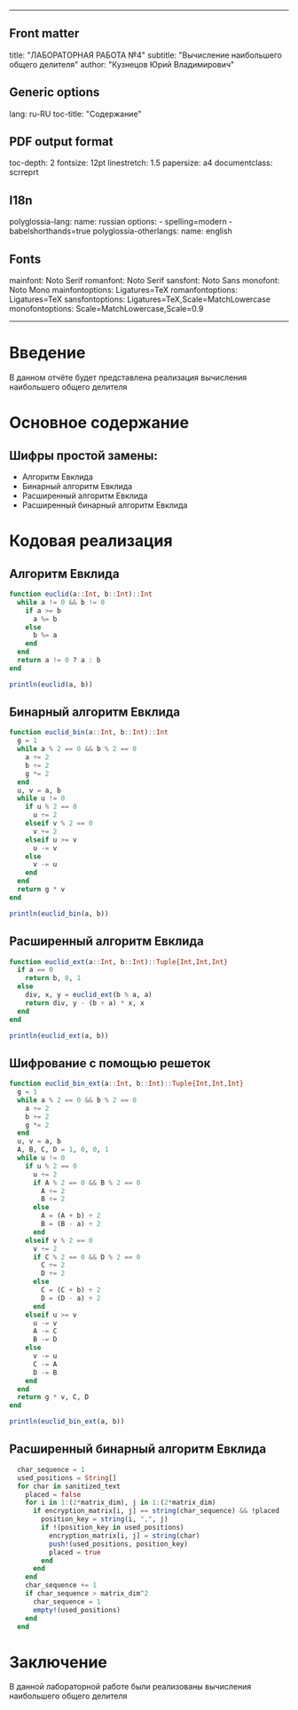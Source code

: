 
---
## Front matter
title: "ЛАБОРАТОРНАЯ РАБОТА №4"
subtitle: "Вычисление наибольшего общего делителя"
author: "Кузнецов Юрий Владимирович"

## Generic options
lang: ru-RU
toc-title: "Содержание"

## PDF output format
toc-depth: 2
fontsize: 12pt
linestretch: 1.5
papersize: a4
documentclass: scrreprt

## I18n
polyglossia-lang:
  name: russian
  options:
    - spelling=modern
    - babelshorthands=true
polyglossia-otherlangs:
  name: english

## Fonts
mainfont: Noto Serif
romanfont: Noto Serif
sansfont: Noto Sans
monofont: Noto Mono
mainfontoptions: Ligatures=TeX
romanfontoptions: Ligatures=TeX
sansfontoptions: Ligatures=TeX,Scale=MatchLowercase
monofontoptions: Scale=MatchLowercase,Scale=0.9

---

# Введение

В данном отчёте будет представлена реализация вычисления наибольшего общего делителя

# Основное содержание

## Шифры простой замены:

- Алгоритм Евклида
- Бинарный алгоритм Евклида
- Расширенный алгоритм Евклида
- Расширенный бинарный алгоритм Евклида

# Кодовая реализация

## Алгоритм Евклида

```julia
function euclid(a::Int, b::Int)::Int
  while a != 0 && b != 0
    if a >= b
      a %= b
    else
      b %= a
    end
  end
  return a != 0 ? a : b
end

println(euclid(a, b))
```

## Бинарный алгоритм Евклида

```julia
function euclid_bin(a::Int, b::Int)::Int
  g = 1
  while a % 2 == 0 && b % 2 == 0
    a ÷= 2
    b ÷= 2
    g *= 2
  end
  u, v = a, b
  while u != 0
    if u % 2 == 0
      u ÷= 2
    elseif v % 2 == 0
      v ÷= 2
    elseif u >= v
      u -= v
    else
      v -= u
    end
  end
  return g * v
end

println(euclid_bin(a, b))
```

## Расширенный алгоритм Евклида

```julia
function euclid_ext(a::Int, b::Int)::Tuple{Int,Int,Int}
  if a == 0
    return b, 0, 1
  else
    div, x, y = euclid_ext(b % a, a)
    return div, y - (b ÷ a) * x, x
  end
end

println(euclid_ext(a, b))
```

## Шифрование с помощью решеток

```julia
function euclid_bin_ext(a::Int, b::Int)::Tuple{Int,Int,Int}
  g = 1
  while a % 2 == 0 && b % 2 == 0
    a ÷= 2
    b ÷= 2
    g *= 2
  end
  u, v = a, b
  A, B, C, D = 1, 0, 0, 1
  while u != 0
    if u % 2 == 0
      u ÷= 2
      if A % 2 == 0 && B % 2 == 0
        A ÷= 2
        B ÷= 2
      else
        A = (A + b) ÷ 2
        B = (B - a) ÷ 2
      end
    elseif v % 2 == 0
      v ÷= 2
      if C % 2 == 0 && D % 2 == 0
        C ÷= 2
        D ÷= 2
      else
        C = (C + b) ÷ 2
        D = (D - a) ÷ 2
      end
    elseif u >= v
      u -= v
      A -= C
      B -= D
    else
      v -= u
      C -= A
      D -= B
    end
  end
  return g * v, C, D
end

println(euclid_bin_ext(a, b))
```

## Расширенный бинарный алгоритм Евклида

```julia
  char_sequence = 1
  used_positions = String[]
  for char in sanitized_text
    placed = false
    for i in 1:(2*matrix_dim), j in 1:(2*matrix_dim)
      if encryption_matrix[i, j] == string(char_sequence) && !placed
        position_key = string(i, ",", j)
        if !(position_key in used_positions)
          encryption_matrix[i, j] = string(char)
          push!(used_positions, position_key)
          placed = true
        end
      end
    end
    char_sequence += 1
    if char_sequence > matrix_dim^2
      char_sequence = 1
      empty!(used_positions)
    end
  end
```

# Заключение

В данной лабораторной работе были реализованы вычисления наибольшего общего делителя